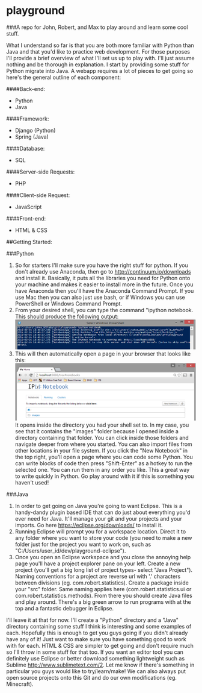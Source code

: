 # playground
###A repo for John, Robert, and Max to play around and learn some cool stuff.

What I understand so far is that you are both more familiar with Python than Java and that you'd like to practice web development.  For those purposes I'll provide a brief overview of what I'll set us up to play with.  I'll just assume nothing and be thorough in explanation.  I start by providing some stuff for Python migrate into Java.  A webapp requires a lot of pieces to get going so here's the general outline of each component:

####Back-end:
* Python
* Java

####Framework:
* Django (Python)
* Spring (Java)

####Database:
* SQL

####Server-side Requests:
* PHP

####Client-side Request:
* JavaScript

####Front-end:
* HTML & CSS

##Getting Started:

###Python
1. So for starters I'll make sure you have the right stuff for python.  If you don't already use Anaconda, then go to http://continuum.io/downloads and install it.  Basically, it puts all the libraries you need for Python onto your machine and makes it easier to install more in the future.  Once you have Anaconda then you'll have the Anaconda Command Prompt.  If you use Mac then you can also just use bash, or if Windows you can use PowerShell or Windows Command Prompt.
2. From your desired shell, you can type the command "ipython notebook.  This should produce the following output:
![Alt text](https://github.com/jocr1627/playground/blob/master/images/screenshots/notebook.png)
3. This will then automatically open a page in your browser that looks like this:
![Alt text](https://github.com/jocr1627/playground/blob/master/images/screenshots/notebook-browser.png)
It opens inside the directory you had your shell set to.  In my case, you see that it contains the "images" folder because I opened inside a directory containing that folder.  You can click inside those folders and navigate deeper from where you started.  You can also import files from other locations in your file system.  If you click the "New Notebook" in the top right, you'll open a page where you can code some Python.  You can write blocks of code then press "Shift-Enter" as a hotkey to run the selected one.  You can run them in any order you like.  This a great way to write quickly in Python.  Go play around with it if this is something you haven't used!

###Java
1. In order to get going on Java you're going to want Eclipse.  This is a handy-dandy plugin based IDE that can do just about everything you'd ever need for Java.  It'll manage your git and your projects and your imports.  Go here https://eclipse.org/downloads/ to install it.
2. Running Eclipse will prompt you for a workspace location.  Direct it to any folder where you want to store your code (you need to make a new folder just for the project you want to work on, such as "C:/Users/user_id/dev/playground-eclipse").
3. Once you open an Eclipse workspace and you close the annoying help page you'll have a project explorer pane on your left.  Create a new project (you'll get a big long list of project types- select "Java Project").  Naming conventions for a project are reverse url with '.' characters between divisions (eg. com.robert.statistics).  Create a package inside your "src" folder.  Same naming applies here (com.robert.statistics.ui or com.robert.statistics.methods).  From there you should create Java files and play around.  There's a big green arrow to run programs with at the top and a fantastic debugger in Eclipse.

I'll leave it at that for now.  I'll create a "Python" directory and a "Java" directory containing some stuff I think is interesting and some examples of each.  Hopefully this is enough to get you guys going if you didn't already have any of it!  Just want to make sure you have something good to work with for each. HTML & CSS are simpler to get going and don't require much so I'll throw in some stuff for that too.  If you want an editor tool you can definitely use Eclipse or better download something lightweight such as Sublime http://www.sublimetext.com/2.  Let me know if there's something in particular you guys would like to try/learn/make!  We can also always put open source projects onto this Git and do our own modifications (eg. Minecraft).
